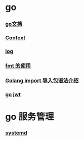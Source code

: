 # go
### [go文档](http://c.biancheng.net/view/96.html)
### [Context](https://www.jianshu.com/p/b7202f2bb477)
### [log](https://blog.51cto.com/634435/2113146)
### [ fmt 的使用](https://blog.csdn.net/u010857876/article/details/79098333)
### [Golang import 导入包语法介绍](https://blog.csdn.net/u010649766/article/details/79458004)
### [go jwt](https://www.jianshu.com/p/b4e0744b44e0)
# go 服务管理
### [systemd](https://blog.51cto.com/sf1314/2112857)

